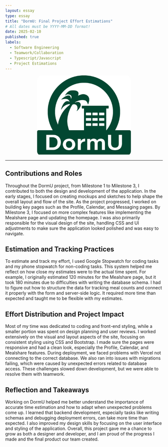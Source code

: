 ```yaml
---
layout: essay
type: essay
title: "DormU: Final Project Effort Estimations"
# All dates must be YYYY-MM-DD format!
date: 2025-02-10
published: true
labels:
  - Software Engineering
  - Teamwork/Collaboration
  - Typescript/Javascript
  - Project Estimations
---
```


<div style="text-align: center;">
  <img src="../img/IMG_2412.png" alt="DormU Logo" style="width: 300px; border-radius: 15px; display: block; margin: 0 auto;">
</div>

<hr>

## Contributions and Roles
Throughout the DormU project, from Milestone 1 to Milestone 3, I contributed to both the design and development of the application. In the early stages, I focused on creating mockups and sketches to help shape the overall layout and flow of the site. As the project progressed, I worked on building key pages such as the Profile, Calendar, and Messaging pages. By Milestone 3, I focused on more complex features like implementing the Mealshare page and updating the homepage. I was also primarily responsible for the visual design of the site, handling CSS and UI adjustments to make sure the application looked polished and was easy to navigate.

## Estimation and Tracking Practices
To estimate and track my effort, I used Google Stopwatch for coding tasks and my phone stopwatch for non-coding tasks. This system helped me reflect on how close my estimates were to the actual time spent. For example, I originally estimated 120 minutes for the Mealshare page, but it took 180 minutes due to difficulties with writing the database schema. I had to figure out how to structure the data for tracking meal counts and connect it properly with the form and server-side logic. It required more time than expected and taught me to be flexible with my estimates.

## Effort Distribution and Project Impact
Most of my time was dedicated to coding and front-end styling, while a smaller portion was spent on design planning and user reviews. I worked extensively on the visual and layout aspects of the site, focusing on consistent styling using CSS and Bootstrap. I made sure the pages were responsive and had a clean look, especially the Profile, Calendar, and Mealshare features. During deployment, we faced problems with Vercel not connecting to the correct database. We also ran into issues with migrations failing, which were caused by unexpected errors related to database access. These challenges slowed down development, but we were able to resolve them with teamwork.


## Reflection and Takeaways
Working on DormU helped me better understand the importance of accurate time estimation and how to adapt when unexpected problems come up. I learned that backend development, especially tasks like writing schemas and debugging deployment errors, can take more time than expected. I also improved my design skills by focusing on the user interface and styling of the application. Overall, this project gave me a chance to grow as both a designer and developer, and I am proud of the progress I made and the final product our team created.
